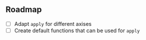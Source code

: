 ## Roadmap

- [ ] Adapt `apply` for different axises
- [ ] Create default functions that can be used for `apply`
